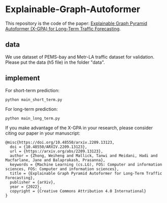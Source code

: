 # Explainable-Graph-Autoformer

This repository is the code of the paper: [Explainable Graph Pyramid Autoformer (X-GPA) for Long-Term Traffic Forecasting](https://arxiv.org/abs/2209.13123).

## data

We use dataset of PEMS-bay and Metr-LA traffic dataset for validation. Please put the data (h5 file) in the folder "data".

## implement

For short-term prediction:
```
python main_short_term.py
```

For long-term prediction:
```
python main_long_term.py
```

If you make advantage of the X-GPA in your research, please consider citing our paper in your manuscript:
```
@misc{https://doi.org/10.48550/arxiv.2209.13123,
  doi = {10.48550/ARXIV.2209.13123},
  url = {https://arxiv.org/abs/2209.13123},
  author = {Zhong, Weiheng and Mallick, Tanwi and Meidani, Hadi and Macfarlane, Jane and Balaprakash, Prasanna},
  keywords = {Machine Learning (cs.LG), FOS: Computer and information sciences, FOS: Computer and information sciences},
  title = {Explainable Graph Pyramid Autoformer for Long-Term Traffic Forecasting},
  publisher = {arXiv},
  year = {2022},
  copyright = {Creative Commons Attribution 4.0 International}
}
```
